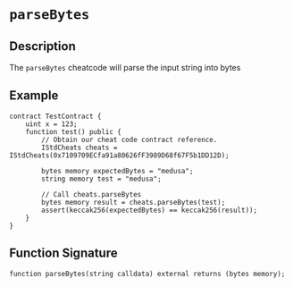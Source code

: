 # `parseBytes`

## Description

The `parseBytes` cheatcode will parse the input string into bytes

## Example

```solidity
contract TestContract {
    uint x = 123;
    function test() public {
        // Obtain our cheat code contract reference.
        IStdCheats cheats = IStdCheats(0x7109709ECfa91a80626fF3989D68f67F5b1DD12D);

        bytes memory expectedBytes = "medusa";
        string memory test = "medusa";

        // Call cheats.parseBytes
        bytes memory result = cheats.parseBytes(test);
        assert(keccak256(expectedBytes) == keccak256(result));
    }
}
```

## Function Signature

```solidity
function parseBytes(string calldata) external returns (bytes memory);
```
